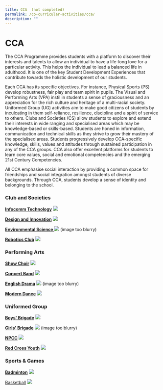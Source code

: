 ```yaml
---
title: CCA  (not completed)
permalink: /co-curricular-activities/cca/
description: ""
---
```

# **CCA**

The CCA Programme provides students with a platform to discover their interests and talents to allow an individual to have a life-long love for a particular activity. This helps the individual to lead a balanced life in adulthood. It is one of the key Student Development Experiences that contribute towards the holistic development of our students. 

Each CCA has its specific objectives. For instance, Physical Sports (PS) develop robustness, fair play and team spirit in pupils. The Visual and Performing Arts (VPA) instil in students a sense of graciousness and an appreciation for the rich culture and heritage of a multi-racial society. Uniformed Group (UG) activities aim to make good citizens of students by inculcating in them self-reliance, resilience, discipline and a spirit of service to others. Clubs and Societies (CS) allow students to explore and extend their interests in wide ranging and specialised areas which may be knowledge-based or skills-based. Students are honed in information, communication and technical skills as they strive to grow their mastery of the specialised areas. Students progressively develop CCA-specific knowledge, skills, values and attitudes through sustained participation in any of the CCA groups. CCA also offer excellent platforms for students to learn core values, social and emotional competencies and the emerging 21st Century Competencies. 

All CCA emphasise social interaction by providing a common space for friendships and social integration amongst students of diverse backgrounds. Through CCA, students develop a sense of identity and belonging to the school.

### Club and Societies

**[Infocomm Technology](/co-curricular-activities/Clubs-and-Societies/infocomm-technology/)**
![](/images/Infocomm-Formal-1024x683.png)

**[Design and Innovation](/co-curricular-activities/Clubs-and-Societies/design-and-innovation/)**
![](/images/Design-n-Innovation-Formal-1024x683.jpg)

**[Environmental Science ](/co-curricular-activities/Clubs-and-Societies/environmental-science/)**
![](/images/Environmental-Science-Formal-300px.png) (image too blurry)

**[Robotics Club](/co-curricular-activities/Clubs-and-Societies/robotics-club/)**
![](/images/Robotics-Formal.jpg)


### Performing Arts

**[Show Choir](/co-curricular-activities/Performing-Arts/choir/)**
![](/images/Show-Choir-Formal.jpg)

**[Concert Band](/co-curricular-activities/Performing-Arts/concert-band/)**
![](/images/Concert-Band-Formal-1024x683.jpg)

**[English Drama](/co-curricular-activities/Performing-Arts/english-drama/)**
![](/images/English-Drama-Formal-300px%20(1).png) (image too blurry)

**[Modern Dance](/co-curricular-activities/Performing-Arts/modern-dance/)**
![](/images/Modern-Dance-Formal-1024x683.jpg)

### Uniformed Group

**[Boys' Brigade](/co-curricular-activities/Uniformed-Groups/boys-brigade/)**
![](/images/The-Boys_-Brigade-1024x608.jpg)

**[Girls' Brigade](/co-curricular-activities/Uniformed-Groups/girls-brigade/)**
![](/images/Girls-Brigade-Formal-300px%20(1).png) (image too blurry)

**[NPCC](/co-curricular-activities/Uniformed-Groups/npcc/)**
![](/images/NPCC-Formal-1024x683.jpg)

**[Red Cross Youth](/co-curricular-activities/red-cross/)**
![](/images/Banner-Photo_Red-Cross-Youth-Formal-scaled.jpg)

### Sports & Games

**[Badminton](/co-curricular-activities/Sports-and-Games/badminton/)**
![](/images/Badminton-Formal-Ver-2.png)

[Basketball](/co-curricular-activities/Sports-and-Games/basketball/)
![](/images/Basketball-Formal-300px%20(1).png)